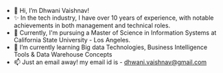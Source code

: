 - 👋 Hi, I’m Dhwani Vaishnav!
- ✨ In the tech industry, I have over 10 years of experience, with notable achievements in both management and technical roles. 
- 👋 Currently, I'm pursuing a Master of Science in Information Systems at California State University - Los Angeles.
- 🌱 I’m currently learning Big data Technologies, Business Intelligence Tools & Data Warehouse Concepts
- 📫 Just an email away! my email id is - dhwani.vaishnav@gmail.com

<!---
dvaishna/dvaishna is a ✨ special ✨ repository because its `README.md` (this file) appears on your GitHub profile.
You can click the Preview link to take a look at your changes.
--->
